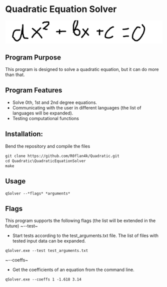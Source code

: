 # Quadratic Equation Solver
![Quadratic equation format](images/equation_format.png)

## Program Purpose

This program is designed to solve a quadratic equation, but it can do more than that. 

## Program Features

- Solve 0th, 1st and 2nd degree equations.
- Communicating with the user in different languages (the list of languages will be expanded).
- Testing computational functions

## Installation:
Bend the repository and compile the files

~~~
git clone https://github.com/R0flan4k/Quadratic.git
cd Quadratic\QuadraticEquationSolver
make
~~~

## Usage

~~~
qSolver --*flags* *arguments*
~~~

## Flags
This program supports the following flags (the list will be extended in the future)
~--test~
- Start tests according to the test_arguments.txt file. The list of files with tested input data can be expanded.

~~~
qSolver.exe --test test_arguments.txt
~~~

~--coeffs~
- Get the coefficients of an equation from the command line.

~~~
qSolver.exe --coeffs 1 -1.618 3.14
~~~
